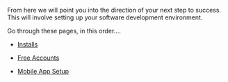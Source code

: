 
From here we will point you into the direction of your next step to success.  
This will involve setting up your software development environment.  


Go through these pages, in this order....  

- [Installs](https://github.com/reactivize/reactivizer/blob/master/dev/installs.md)  

- [Free Accounts](https://github.com/reactivize/reactivizer/blob/master/dev/freeAccounts.md)  

- [Mobile App Setup](https://github.com/reactivize/reactivizer/blob/master/dev/mobileAppSetup.md)  
